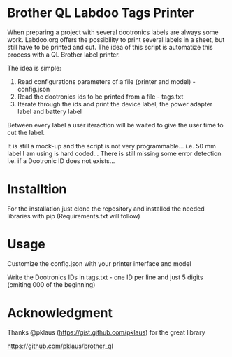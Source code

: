 # Brother QL Labdoo Tags Printer

When preparing a project with several dootronics labels are always some work.
Labdoo.org offers the possibility to print several labels in a sheet, but still have to be printed and cut.
The idea of this script is automatize this process with a QL Brother label printer.

The idea is simple:

1. Read configurations parameters of a file (printer and model) - config.json
2. Read the dootronics ids to be printed from a file - tags.txt
3. Iterate through the ids and print the device label, the power adapter label and battery label

Between every label a user iteraction will be waited to give the user time to cut the label.

It is still a mock-up and the script is not very programmable... i.e. 50 mm label I am using is hard coded...
There is still missing some error detection i.e. if a Dootronic ID does not exists...

# Installtion

For the installation just clone the repository and installed the needed libraries with pip (Requirements.txt will follow)

# Usage

Customize the config.json with your printer interface and model

Write the Dootronics IDs in tags.txt - one ID per line and just 5 digits (omiting 000 of the beginning)

# Acknowledgment

Thanks @pklaus (https://gist.github.com/pklaus) for the great library

https://github.com/pklaus/brother_ql 

